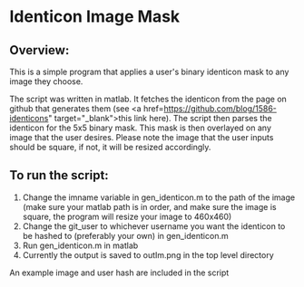 # Identicon Image Mask

## Overview:
This is a simple program that applies a user's binary identicon mask to any image they choose.

The script was written in matlab. It fetches the identicon from the page on github that generates them (see <a href=https://github.com/blog/1586-identicons" target="_blank">this link here</a>). The script then parses the identicon for the 5x5 binary mask. This mask is then overlayed on any image that the user desires. Please note the image that the user inputs should be square, if not, it will be resized accordingly. 

## To run the script:
1. Change the imname variable in gen_identicon.m to the path of the image (make sure your matlab path is in order, and make sure the image is square, the program will resize your image to 460x460)
2. Change the git_user to whichever username you want the identicon to be hashed to (preferably your own) in gen_identicon.m
3. Run gen_identicon.m in matlab
4. Currently the output is saved to outIm.png in the top level directory

An example image and user hash are included in the script


